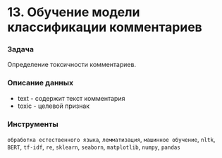 # 13. Обучение модели классификации комментариев

### Задача

Определение токсичности комментариев.

### Описание данных

- text - содержит текст комментария
- toxic - целевой признак

### Инструменты

`обработка естественного языка`, `лемматизация`, `машинное обучение`, `nltk`, `BERT`, `tf-idf`, `re`, `sklearn`, `seaborn`, `matplotlib`, `numpy`, `pandas`